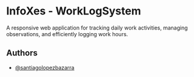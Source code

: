 # InfoXes - WorkLogSystem

A responsive web application for tracking daily work activities, managing observations, and efficiently logging work hours.

## Authors

- [@santiagolopezbazarra](https://www.github.com/santiagolopezbazarra)


